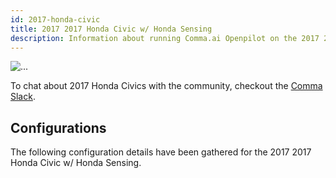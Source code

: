 ```yaml
---
id: 2017-honda-civic
title: 2017 2017 Honda Civic w/ Honda Sensing
description: Information about running Comma.ai Openpilot on the 2017 2017 Honda Civic w/ Honda Sensing
---
```


<div class="image-wrap m-3 float-sm-right col-sm-3">
<img src="https://dl.airtable.com/vqKQ8rOhSOniBj3Wi26d_2017%20Honda%20Civic.png" class="rounded img-fluid img-thumbnail" alt="...">
</div>



To chat about 2017 Honda Civics with the community, checkout the  [Comma Slack](https://slack.comma.ai).
      
## Configurations
The following configuration details have been gathered for the 2017 2017 Honda Civic w/ Honda Sensing.








